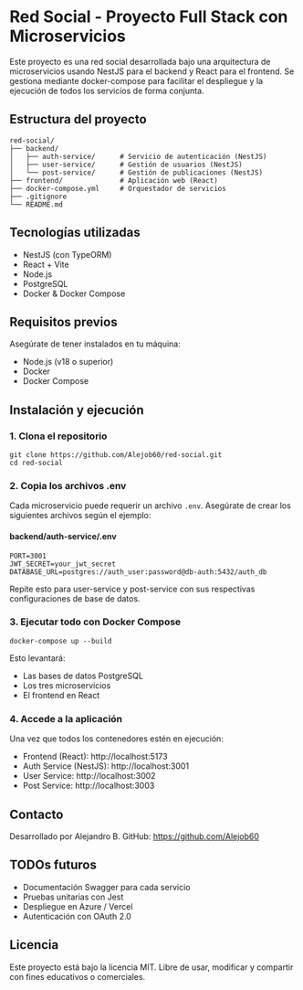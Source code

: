 # Red Social - Proyecto Full Stack con Microservicios

Este proyecto es una red social desarrollada bajo una arquitectura de microservicios usando NestJS para el backend y React para el frontend. Se gestiona mediante docker-compose para facilitar el despliegue y la ejecución de todos los servicios de forma conjunta.

## Estructura del proyecto

```
red-social/
├── backend/
│   ├── auth-service/      # Servicio de autenticación (NestJS)
│   ├── user-service/      # Gestión de usuarios (NestJS)
│   └── post-service/      # Gestión de publicaciones (NestJS)
├── frontend/              # Aplicación web (React)
├── docker-compose.yml     # Orquestador de servicios
├── .gitignore
└── README.md
```

## Tecnologías utilizadas

- NestJS (con TypeORM)
- React + Vite
- Node.js
- PostgreSQL
- Docker & Docker Compose

## Requisitos previos

Asegúrate de tener instalados en tu máquina:

- Node.js (v18 o superior)
- Docker
- Docker Compose

## Instalación y ejecución

### 1. Clona el repositorio

```
git clone https://github.com/Alejob60/red-social.git
cd red-social
```

### 2. Copia los archivos .env

Cada microservicio puede requerir un archivo `.env`. Asegúrate de crear los siguientes archivos según el ejemplo:

#### backend/auth-service/.env

```
PORT=3001
JWT_SECRET=your_jwt_secret
DATABASE_URL=postgres://auth_user:password@db-auth:5432/auth_db
```

Repite esto para user-service y post-service con sus respectivas configuraciones de base de datos.

### 3. Ejecutar todo con Docker Compose

```
docker-compose up --build
```

Esto levantará:

- Las bases de datos PostgreSQL
- Los tres microservicios
- El frontend en React

### 4. Accede a la aplicación

Una vez que todos los contenedores estén en ejecución:

- Frontend (React): http://localhost:5173
- Auth Service (NestJS): http://localhost:3001
- User Service: http://localhost:3002
- Post Service: http://localhost:3003

## Contacto

Desarrollado por Alejandro B.
GitHub: https://github.com/Alejob60

## TODOs futuros

- Documentación Swagger para cada servicio
- Pruebas unitarias con Jest
- Despliegue en Azure / Vercel
- Autenticación con OAuth 2.0

## Licencia

Este proyecto está bajo la licencia MIT.
Libre de usar, modificar y compartir con fines educativos o comerciales.
